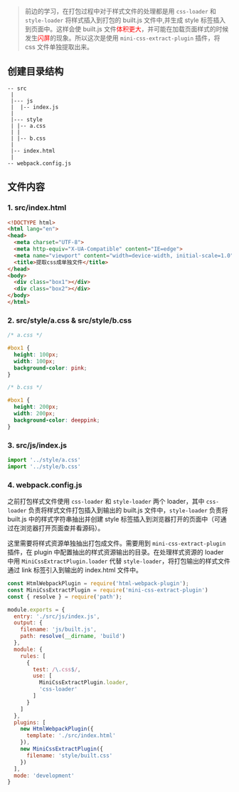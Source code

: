 > 前边的学习，在打包过程中对于样式文件的处理都是用 `css-loader` 和 `style-loader` 将样式插入到打包的 built.js 文件中,并生成 style 标签插入到页面中。这样会使 built.js 文件<font color="ff0000">体积更大</font>，并可能在加载页面样式的时候发生<font color="ff0000">闪屏</font>的现象。所以这次是使用 `mini-css-extract-plugin` 插件，将 css 文件单独提取出来。

## 创建目录结构

```
-- src
 |
 |--- js
 |  |-- index.js
 |
 |--- style
 | |-- a.css
 | |
 | |-- b.css
 |
 |-- index.html
 |
-- webpack.config.js
```

## 文件内容

### 1. src/index.html

```html
<!DOCTYPE html>
<html lang="en">
<head>
  <meta charset="UTF-8">
  <meta http-equiv="X-UA-Compatible" content="IE=edge">
  <meta name="viewport" content="width=device-width, initial-scale=1.0">
  <title>提取css成单独文件</title>
</head>
<body>
  <div class="box1"></div>
  <div class="box2"></div>
</body>
</html>
```

### 2. src/style/a.css & src/style/b.css

```css
/* a.css */

#box1 {
  height: 100px;
  width: 100px;
  background-color: pink;
}
```

```css
/* b.css */

#box1 {
  height: 200px;
  width: 200px;
  background-color: deeppink;
}
```

### 3. src/js/index.js

```js
import '../style/a.css'
import '../style/b.css'
```

### 4. webpack.config.js

之前打包样式文件使用 `css-loader` 和 `style-loader` 两个 loader，其中 `css-loader` 负责将样式文件打包插入到输出的 built.js 文件中，`style-loader` 负责将 built.js 中的样式字符串抽出并创建 style 标签插入到浏览器打开的页面中（可通过在浏览器打开页面查并看源码）。

这里需要将样式资源单独抽出打包成文件。需要用到 `mini-css-extract-plugin` 插件，在 plugin 中配置抽出的样式资源输出的目录。在处理样式资源的 loader 中用 `MiniCssExtractPlugin.loader` 代替 `style-loader`，将打包输出的样式文件通过 link 标签引入到输出的 index.html 文件中。

```js
const HtmlWebpackPlugin = require('html-webpack-plugin');
const MiniCssExtractPlugin = require('mini-css-extract-plugin')
const { resolve } = require('path');

module.exports = {
  entry: './src/js/index.js',
  output: {
    filename: 'js/built.js',
    path: resolve(__dirname, 'build')
  },
  module: {
    rules: [
      {
        test: /\.css$/,
        use: [
          MiniCssExtractPlugin.loader,
          'css-loader'
        ]
      }
    ]
  },
  plugins: [
    new HtmlWebpackPlugin({
      template: './src/index.html'
    }),
    new MiniCssExtractPlugin({
      filename: 'style/built.css'
    })
  ],
  mode: 'development'
}
```